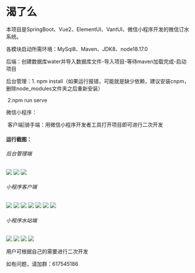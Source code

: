 # **渴了么**

本项目是SpringBoot、Vue2、ElementUI、VantUI、微信小程序开发的微信订水系统。

各模块启动所需环境：MySql8、Maven、JDK8、node18.17.0

后端：创建数据库water并导入数据库文件-导入项目-等待maven加载完成-启动项目

后台管理：1. npm install（如果运行报错，可能就是缺少依赖，建议安装cnpm，删除node_modules文件夹之后重新安装）

​				   2.npm run serve

微信小程序：

​		客户端|骑手端：用微信小程序开发者工具打开项目即可进行二次开发



#### 运行截图：

###### 后台管理端

<img src="image/1.png"  />

<img src="image/2.png"  />

<img src="image/3.png"  />

###### 小程序客户端

<img src="image/10.png"  />

<img src="image/11.png"  />

<img src="image/12.png"  />

<img src="image/13.png"  />

<img src="image/14.png"  />

<img src="image/15.png"  />

<img src="image/16.png"  />

###### 小程序水站端

<img src="image/20.png"  />

<img src="image/21.png"  />

<img src="image/22.png"  />

<img src="image/23.png"  />

用户可根据自己的需要进行二次开发

如有问题，请加群：617545186